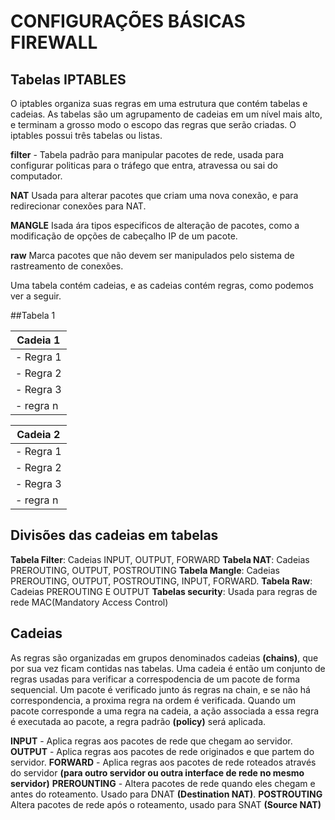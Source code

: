 # CONFIGURAÇÕES BÁSICAS FIREWALL

## Tabelas IPTABLES

O iptables organiza suas regras em uma estrutura que contém tabelas e cadeias. As tabelas são um agrupamento de cadeias em um nível mais alto, e terminam a grosso modo o escopo das regras que serão criadas. O iptables possui três tabelas ou listas.

**filter** - Tabela padrão para manipular pacotes de rede, usada para configurar politicas para o tráfego que entra, atravessa ou sai do computador.

**NAT** Usada para alterar pacotes que criam uma nova conexão, e para redirecionar conexões para NAT.

**MANGLE** Isada ára tipos especificos de alteração de pacotes, como a modificação de opções de cabeçalho IP de um pacote.

**raw** Marca pacotes que não devem ser manipulados pelo sistema de rastreamento de conexões.


Uma tabela contém cadeias, e as cadeias contém regras, como podemos ver a seguir.


##Tabela 1

| Cadeia 1 |            
| -------- |
|- Regra 1 |
|- Regra 2 |
|- Regra 3 |
|- regra n |


| Cadeia 2 |
| -------- |
|- Regra 1 |
|- Regra 2 |
|- Regra 3 |
|- regra n |

## Divisões das cadeias em tabelas

**Tabela Filter**: Cadeias INPUT, OUTPUT, FORWARD
**Tabela NAT**: Cadeias PREROUTING, OUTPUT, POSTROUTING
**Tabela Mangle**: Cadeias PREROUTING, OUTPUT, POSTROUTING, INPUT, FORWARD.
**Tabela Raw**: Cadeias PREROUTING E OUTPUT
**Tabelas security**: Usada para regras de rede MAC(Mandatory Access Control)

## Cadeias

As regras são organizadas em grupos denominados cadeias **(chains)**, que por sua vez ficam contidas nas tabelas. Uma cadeia é então um conjunto de regras usadas para verificar a correspodencia de um pacote de forma sequencial. Um pacote é verificado junto ás regras na chain, e se não há correspondencia, a proxima regra na ordem é verificada. Quando um pacote corresponde a uma regra na cadeia, a ação associada a essa regra é executada ao pacote, a regra padrão **(policy)** será aplicada.

**INPUT** - Aplica regras aos pacotes de rede que chegam ao servidor.
**OUTPUT** - Aplica regras aos pacotes de rede originados e que partem do servidor.
**FORWARD** - Aplica regras aos pacotes de rede roteados através do servidor **(para outro servidor ou outra interface de rede no mesmo servidor)**
**PREROUNTING** - Altera pacotes de rede quando eles chegam e antes do roteamento. Usado para DNAT **(Destination NAT)**.
**POSTROUTING** Altera pacotes de rede após o roteamento, usado para SNAT **(Source NAT)**



